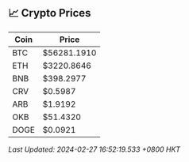 ## 📈 Crypto Prices

| Coin | Price |
| ---- | ----- |
| BTC | $56281.1910 |
| ETH | $3220.8646 |
| BNB | $398.2977 |
| CRV | $0.5987 |
| ARB | $1.9192 |
| OKB | $51.4320 |
| DOGE | $0.0921 |

_Last Updated: 2024-02-27 16:52:19.533 +0800 HKT_